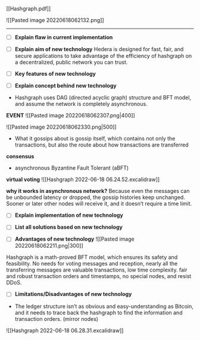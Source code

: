 [[Hashgraph.pdf]]

![[Pasted image 20220618062132.png]]

___
- [ ] **Explain flaw in current implementation**

- [ ] **Explain aim of new technology**
Hedera is designed for fast, fair, and secure applications to take advantage of the efficiency of hashgraph on a decentralized, public network you can trust.

- [ ] **Key features of new technology**

- [ ] **Explain concept behind new technology**
 - Hashgraph uses DAG (directed acyclic graph) structure and BFT model, and assume the network is completely asynchronous.

**EVENT**
![[Pasted image 20220618062307.png|400]]

![[Pasted image 20220618062330.png|500]]

- What it gossips about is gossip itself, which contains not only the transactions, but also the route about how transactions are transferred

**consensus**
- asynchronous Byzantine Fault Tolerant (aBFT)

**virtual voting**
![[Hashgraph 2022-06-18 06.24.52.excalidraw]]

**why it works in asynchronous network?**
Because even the messages can be unbounded latency or dropped, the gossip histories keep unchanged. Sooner or later other nodes will receive it, and it doesn’t require a time limit.

- [ ] **Explain implementation of new technology**

- [ ] **List all solutions based on new technology**

- [ ] **Advantages of new technology**
![[Pasted image 20220618062211.png|300]]

Hashgraph is a math-proved BFT model, which ensures its safety and feasibility. No needs for voting messages and reception, nearly all the transferring messages are valuable transactions, low time complexity. fair and robust transaction orders and timestamps, no special nodes, and resist DDoS.

- [ ] **Limitations/Disadvantages of new technology**
- The ledger structure isn’t as obvious and easy-understanding as Bitcoin, and it needs to trace back the hashgraph to find the information and transaction orders. (mirror nodes)

![[Hashgraph 2022-06-18 06.28.31.excalidraw]]

